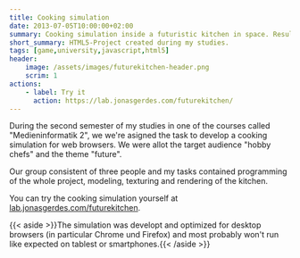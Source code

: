 ```yaml
---
title: Cooking simulation
date: 2013-07-05T10:00:00+02:00
summary: Cooking simulation inside a futuristic kitchen in space. Result of a group effort during my 2nd semester of university.
short_summary: HTML5-Project created during my studies.
tags: [game,university,javascript,html5]
header:
    image: /assets/images/futurekitchen-header.png
    scrim: 1
actions:
    - label: Try it
      action: https://lab.jonasgerdes.com/futurekitchen/
---
```


During the second semester of my studies in one of the courses called "Medieninformatik 2", we we're asigned the task to develop a cooking simulation for web browsers. We were allot the target audience "hobby chefs" and the theme "future".

Our group consistent of three people and my tasks contained programming of the whole project, modeling, texturing and rendering of the kitchen.

You can try the cooking simulation yourself at [lab.jonasgerdes.com/futurekitchen](https://lab.jonasgerdes.com/futurekitchen).

{{< aside >}}The simulation was developt and optimized for desktop browsers (in particular Chrome und Firefox) and most probably won't run like expected on tablest or smartphones.{{< /aside >}}
